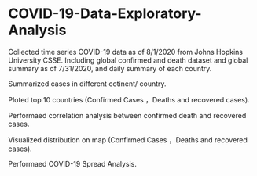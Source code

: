 # COVID-19-Data-Exploratory-Analysis

Collected time series COVID-19 data as of 8/1/2020 from Johns Hopkins University CSSE. Including global confirmed and death dataset and global summary as of 7/31/2020, and daily summary of each country. 

Summarized cases in different cotinent/ country.

Ploted top 10 countries (Confirmed Cases ，Deaths and recovered cases).

Performaed correlation analysis between confirmed death and recovered cases.

Visualized distribution on map (Confirmed Cases ，Deaths and recovered cases).

Performaed COVID-19 Spread Analysis.

